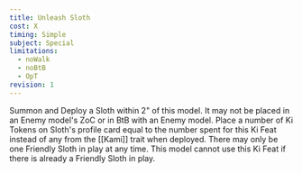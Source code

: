 ```yaml
---
title: Unleash Sloth
cost: X
timing: Simple
subject: Special
limitations:
  - noWalk
  - noBtB
  - OpT
revision: 1
---
```

Summon and Deploy a Sloth within 2" of this model. It may not be placed in an Enemy model's ZoC or in BtB with an Enemy model.
Place a number of Ki Tokens on Sloth's profile card equal to the number spent for this Ki Feat instead of any from the [[Kami]] trait when deployed.
There may only be one Friendly Sloth in play at any time.
This model cannot use this Ki Feat if there is already a Friendly Sloth in play.
